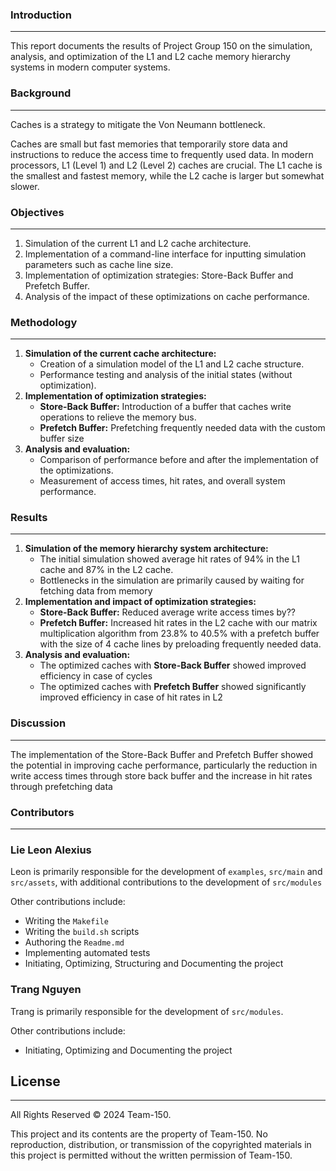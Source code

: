 ### Introduction
---
This report documents the results of Project Group 150 on the simulation, analysis, and optimization of the L1 and L2 cache memory hierarchy systems in modern computer systems.


### Background
---
Caches is a strategy to mitigate the Von Neumann bottleneck.

Caches are small but fast memories that temporarily store data and instructions to reduce the access time to frequently used data. In modern processors, L1 (Level 1) and L2 (Level 2) caches are crucial. The L1 cache is the smallest and fastest memory, while the L2 cache is larger but somewhat slower.

### Objectives
---
1. Simulation of the current L1 and L2 cache architecture.
2. Implementation of a command-line interface for inputting simulation parameters such as cache line size.
3. Implementation of optimization strategies: Store-Back Buffer and Prefetch Buffer.
4. Analysis of the impact of these optimizations on cache performance.

### Methodology
---
1. **Simulation of the current cache architecture:**
    - Creation of a simulation model of the L1 and L2 cache structure.
    - Performance testing and analysis of the initial states (without optimization).
2. **Implementation of optimization strategies:**
    - **Store-Back Buffer:** Introduction of a buffer that caches write operations to relieve the memory bus.
    - **Prefetch Buffer:** Prefetching frequently needed data with the custom buffer size
3. **Analysis and evaluation:**
    - Comparison of performance before and after the implementation of the optimizations.
    - Measurement of access times, hit rates, and overall system performance.

### Results
---
1. **Simulation of the memory hierarchy system architecture:**
    - The initial simulation showed average hit rates of 94% in the L1 cache and 87% in the L2 cache.
    - Bottlenecks in the simulation are primarily caused by waiting for fetching data from memory
2. **Implementation and impact of optimization strategies:**
    - **Store-Back Buffer:** Reduced average write access times by??
    - **Prefetch Buffer:** Increased hit rates in the L2 cache with our matrix multiplication algorithm from 23.8% to 40.5%  with a prefetch buffer with the size of 4 cache lines by preloading frequently needed data.
3. **Analysis and evaluation:**
    - The optimized caches with **Store-Back Buffer** showed improved efficiency in case of cycles
    - The optimized caches with **Prefetch Buffer** showed significantly improved efficiency in case of hit rates in L2


### Discussion
---
The implementation of the Store-Back Buffer and Prefetch Buffer showed the potential in improving cache performance, particularly the reduction in write access times through store back buffer and the increase in hit rates through prefetching data

### Contributors
---

### Lie Leon Alexius
Leon is primarily responsible for the development of `examples`, `src/main` and `src/assets`, with additional contributions to the development of `src/modules`

Other contributions include:
- Writing the `Makefile`
- Writing the `build.sh` scripts
- Authoring the `Readme.md`
- Implementing automated tests
- Initiating, Optimizing, Structuring and Documenting the project

### Trang Nguyen
Trang is primarily responsible for the development of `src/modules`.

Other contributions include:
- Initiating, Optimizing and Documenting the project


## License
---
All Rights Reserved © 2024 Team-150.

This project and its contents are the property of Team-150. No reproduction, distribution, or transmission of the copyrighted materials in this project is permitted without the written permission of Team-150.

